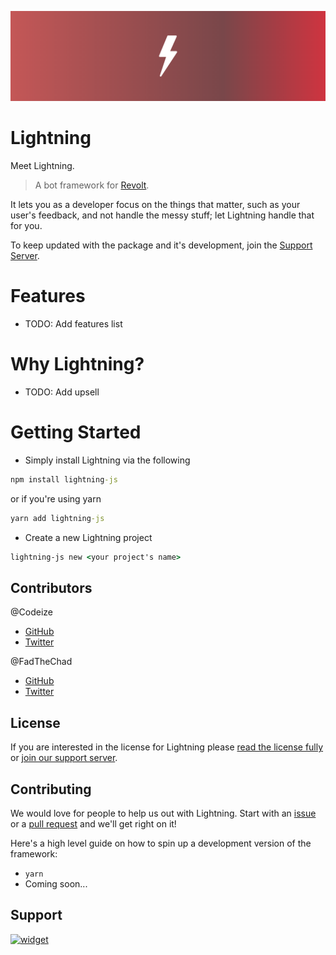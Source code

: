 ![Norden Banner](assets/Lightning-Banner.png)
# Lightning

Meet Lightning. 

> A bot framework for [Revolt](https://revolt.chat). 

It lets you as a developer focus on the things that matter, such as your user's feedback, and not handle the messy stuff; let Lightning handle that for you.

To keep updated with the package and it's development, join the [Support Server](#support).

# Features
- TODO: Add features list

# Why Lightning?
- TODO: Add upsell

# Getting Started
- Simply install Lightning via the following
```cmd
npm install lightning-js
```
or if you're using yarn
```cmd
yarn add lightning-js
```
- Create a new Lightning project
```cmd
lightning-js new <your project's name>
```

## Contributors
@Codeize
- [GitHub](https://github.com/Codeize)
- [Twitter](https://twitter.com/Codeize)

@FadTheChad
- [GitHub](https://github.com/FadTheChad)
- [Twitter](https://twitter.com/DankML_Pk)


## License
If you are interested in the license for Lightning please [read the license fully](https://github.com/TeamNorden/legal/blob/main/LICENSE.md) or [join our support server](#support).

## Contributing
We would love for people to help us out with Lightning. Start with an [issue](https://github.com/TeamNorden/issues/new) or a [pull request](https://github.com/TeamNorden/pulls/new) and we'll get right on it!

Here's a high level guide on how to spin up a development version of the framework:
- `yarn`
- Coming soon...


## Support
[![widget](https://invidget.switchblade.xyz/854739172580655134)](https://discord.gg/7syTGCkZs8)
